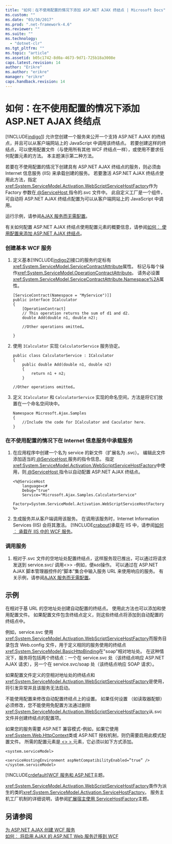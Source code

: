 ```yaml
---
title: "如何：在不使用配置的情况下添加 ASP.NET AJAX 终结点 | Microsoft Docs"
ms.custom: ""
ms.date: "03/30/2017"
ms.prod: ".net-framework-4.6"
ms.reviewer: ""
ms.suite: ""
ms.technology: 
  - "dotnet-clr"
ms.tgt_pltfrm: ""
ms.topic: "article"
ms.assetid: b05c1742-8d0a-4673-9d71-725b18a3008e
caps.latest.revision: 14
author: "Erikre"
ms.author: "erikre"
manager: "erikre"
caps.handback.revision: 14
---
```

# 如何：在不使用配置的情况下添加 ASP.NET AJAX 终结点
[!INCLUDE[indigo1](../../../../includes/indigo1-md.md)] 允许您创建一个服务来公开一个支持 ASP.NET AJAX 的终结点，并且可以从客户端网站上的 JavaScript 中调用该终结点。 若要创建这样的终结点，可以使用配置文件（与使用所有其他 WCF 终结点一样），或使用不要求任何配置元素的方法。 本主题演示第二种方法。  
  
 若要在不使用配置的情况下创建具有 ASP.NET AJAX 终结点的服务，则必须由 Internet 信息服务 (IIS) 来承载创建的服务。 若要激活 ASP.NET AJAX 终结点使用此方法，指定<xref:System.ServiceModel.Activation.WebScriptServiceHostFactory>作为 Factory 参数在[ @ServiceHost ](../../../../docs/framework/configure-apps/file-schema/wcf-directive/servicehost.md)指令的.svc 文件中。 此自定义工厂是一个组件，可自动将 ASP.NET AJAX 终结点配置为可以从客户端网站上的 JavaScript 中调用。  
  
 运行示例，请参阅[AJAX 服务而无需配置](../../../../docs/framework/wcf/samples/ajax-service-without-configuration.md)。  
  
 有关如何配置 ASP.NET AJAX 终结点使用配置元素的概要信息，请参阅[如何︰ 使用配置来添加 ASP.NET AJAX 终结点](../../../../docs/framework/wcf/feature-details/how-to-use-configuration-to-add-an-aspnet-ajax-endpoint.md)。  
  
### <a name="to-create-a-basic-wcf-service"></a>创建基本 WCF 服务  
  
1.  定义基本[!INCLUDE[indigo2](../../../../includes/indigo2-md.md)]接口的服务约定标有<xref:System.ServiceModel.ServiceContractAttribute>属性。 标记与每个操作<xref:System.ServiceModel.OperationContractAttribute>。 请务必设置<xref:System.ServiceModel.ServiceContractAttribute.Namespace%2A>属性。  
  
    ```  
    [ServiceContract(Namespace = "MyService")]]  
    public interface ICalculator  
    {  
        [OperationContract]  
        // This operation returns the sum of d1 and d2.  
        double Add(double n1, double n2);  
  
        //Other operations omitted…  
  
    }  
    ```  
  
2.  使用 `ICalculator` 实现 `CalculatorService` 服务协定。  
  
    ```  
    public class CalculatorService : ICalculator  
    {  
        public double Add(double n1, double n2)  
        {  
            return n1 + n2;  
        }  
  
    //Other operations omitted…  
    ```  
  
3.  定义 `ICalculator` 和 `CalculatorService` 实现的命名空间，方法是将它们放置在一个命名空间块中。  
  
    ```  
    Namespace Microsoft.Ajax.Samples  
    {  
        //Include the code for ICalculator and Caculator here.  
    }  
    ```  
  
### <a name="to-host-the-service-in-internet-information-services-without-configuration"></a>在不使用配置的情况下在 Internet 信息服务中承载服务  
  
1.  在应用程序中创建一个名为 service 的新文件（扩展名为 .svc）。 编辑此文件添加适当的[ @ServiceHost ](../../../../docs/framework/configure-apps/file-schema/wcf-directive/servicehost.md)服务的指令信息。 指定<xref:System.ServiceModel.Activation.WebScriptServiceHostFactory>中使用，则[ @ServiceHost ](../../../../docs/framework/configure-apps/file-schema/wcf-directive/servicehost.md)指令以自动配置 ASP.NET AJAX 终结点。  
  
    ```  
    <%@ServiceHost   
        language=c#   
        Debug="true"   
        Service="Microsoft.Ajax.Samples.CalculatorService"  
        Factory=System.ServiceModel.Activation.WebScriptServiceHostFactory  
    %>  
    ```  
  
2.  生成服务并从客户端调用该服务。 在调用该服务时，Internet Information Services (IIS) 会将其激活。 [!INCLUDE[crabout](../../../../includes/crabout-md.md)]承载在 IIS 中，请参阅[如何︰ 承载在 IIS 中的 WCF 服务](../../../../docs/framework/wcf/feature-details/how-to-host-a-wcf-service-in-iis.md)。  
  
### <a name="to-call-the-service"></a>调用服务  
  
1.  相对于.svc 文件的空地址处配置终结点，这样服务现已推出，可以通过将请求发送到 service.svc/ 调用<>\> -例如，便`Add`操作。 可以通过在 ASP.NET AJAX 脚本管理器控件的“脚本”集合中输入服务 URL 来使用响应的服务。 有关示例，请参阅[AJAX 服务而无需配置](../../../../docs/framework/wcf/samples/ajax-service-without-configuration.md)。  
  
## <a name="example"></a>示例  
<!-- TODO: review snippet reference  [!CODE [Microsoft.Win32.RegistryKey#4](Microsoft.Win32.RegistryKey#4)]  -->  
  
 在相对于基 URL 的空地址处创建自动配置的终结点。 使用此方法也可以添加和使用配置文件。 如果配置文件包含终结点定义，则这些终结点将添加到自动配置的终结点中。  
  
 例如，service.svc 使用<xref:System.ServiceModel.Activation.WebScriptServiceHostFactory>而服务目录包含 Web.config 文件，用于定义相同的服务使用的终结点<xref:System.ServiceModel.BasicHttpBinding>在"soap"相对地址处。 在这种情况下，服务将包括两个终结点：一个在 service.svc 处（该终结点响应 ASP.NET AJAX 请求），另一个在 service.svc/soap 处（该终结点响应 SOAP 请求）。  
  
 如果配置文件定义的空相对地址处的终结点和<xref:System.ServiceModel.Activation.WebScriptServiceHostFactory>是使用，将引发异常并且该服务无法启动。  
  
 不能使用配置来修改自动配置终结点上的设置。 如果任何设置 （如读取器配额） 必须修改，您不能使用免配置方法通过删除<xref:System.ServiceModel.Activation.WebScriptServiceHostFactory>从.svc 文件并创建终结点的配置项。  
  
 如果您的服务需要 ASP.NET 兼容模式-例如，如果它使用<xref:System.Web.HttpContext>类或 ASP.NET 授权机制，则仍需要启用此模式配置文件。 所需的配置元素是[ <> \> ](../../../../docs/framework/configure-apps/file-schema/wcf/servicehostingenvironment.md)元素，它必须以如下方式添加。  
  
 `<system.serviceModel>`  
  
 `<serviceHostingEnvironment aspNetCompatibilityEnabled=”true” /> </system.serviceModel>`  
  
 [!INCLUDE[crdefault](../../../../includes/crdefault-md.md)][WCF 服务和 ASP.NET](../../../../docs/framework/wcf/feature-details/wcf-services-and-aspnet.md)主题。  
  
 <xref:System.ServiceModel.Activation.WebScriptServiceHostFactory>类作为派生的类的<xref:System.ServiceModel.Activation.ServiceHostFactory>。 服务主机工厂机制的详细说明，请参阅[扩展宿主使用 ServiceHostFactory](../../../../docs/framework/wcf/extending/extending-hosting-using-servicehostfactory.md)主题。  
  
## <a name="see-also"></a>另请参阅  
 [为 ASP.NET AJAX 创建 WCF 服务](../../../../docs/framework/wcf/feature-details/creating-wcf-services-for-aspnet-ajax.md)   
 [如何︰ 将启用 AJAX 的 ASP.NET Web 服务迁移到 WCF](../../../../docs/framework/wcf/feature-details/how-to-migrate-ajax-enabled-aspnet-web-services-to-wcf.md)